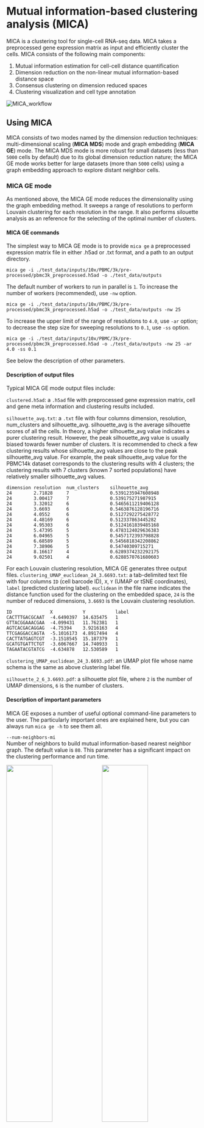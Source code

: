 # Mutual information-based clustering analysis (MICA)

MICA is a clustering tool for single-cell RNA-seq data. MICA takes a preprocessed gene expression matrix as input and efficiently cluster the cells. MICA consists of the following main components:

1. Mutual information estimation for cell-cell distance quantification
2. Dimension reduction on the non-linear mutual information-based distance space
3. Consensus clustering on dimension reduced spaces
4. Clustering visualization and cell type annotation

![MICA_workflow](../images/MICA_workflow.png)

## Using MICA
MICA consists of two modes named by the dimension reduction techniques: multi-dimensional scaling (**MICA MDS**) mode and graph embedding (**MICA GE**) mode. The MICA MDS mode is more robust for small datasets (less than `5000` cells by default) due to its global dimension reduction nature; the MICA GE mode works better for large datasets (more than `5000` cells) using a graph embedding approach to explore distant neighbor cells.

### MICA GE mode
As mentioned above, the MICA GE mode reduces the dimensionality using the graph embedding method. It sweeps a range of resolutions to perform Louvain clustering for each resolution in the range. It also performs silouette analysis as an reference for the selecting of the optimal number of clusters. 

#### MICA GE commands
The simplest way to MICA GE mode is to provide `mica ge` a preprocessed expression matrix file in either .h5ad or .txt format, and a path to an output directory.
```
mica ge -i ./test_data/inputs/10x/PBMC/3k/pre-processed/pbmc3k_preprocessed.h5ad -o ./test_data/outputs
```

The default number of workers to run in parallel is `1`. To increase the number of workers (recommended), use `-nw` option.
```
mica ge -i ./test_data/inputs/10x/PBMC/3k/pre-processed/pbmc3k_preprocessed.h5ad -o ./test_data/outputs -nw 25
```

To increase the upper limit of the range of resolutions to `4.0`, use `-ar` option; to decrease the step size for sweeping resolutions to `0.1`, use `-ss` option.
```
mica ge -i ./test_data/inputs/10x/PBMC/3k/pre-processed/pbmc3k_preprocessed.h5ad -o ./test_data/outputs -nw 25 -ar 4.0 -ss 0.1
```
See below the description of other parameters.

#### Description of output files
Typical MICA GE mode output files include:

`clustered.h5ad`: a `.h5ad` file with preprocessed gene expression matrix, cell and gene meta information and clustering results included.

`silhouette_avg.txt`: a `.txt` file with four columns dimension, resolution, num_clusters and silhouette_avg. silhouette_avg is the average silhouette scores of all the cells. In theory, a higher silhouette_avg value indicates a purer clustering result. However, the peak silhouette_avg value is usually biased towards fewer number of clusters. It is recommended to check a few clustering results whose silhouette_avg values are close to the peak silhouette_avg value. For example, the peak silhouette_avg value for the PBMC14k dataset corresponds to the clustering results with 4 clusters; the clustering results with 7 clusters (known 7 sorted populations) have relatively smaller silhouette_avg values.

```
dimension resolution  num_clusters	  silhouette_avg
24	      2.71828 	  7         	  0.5391235947608948
24	      3.00417     7	              0.539175271987915
24	      3.32012	  6	              0.5465611219406128
24	      3.6693	  6   	          0.5463876128196716
24	      4.0552	  6   	          0.5127292275428772
24	      4.48169	  6   	          0.512337863445282
24	      4.95303	  6   	          0.5124161839485168
24	      5.47395	  5   	          0.4783124029636383
24	      6.04965	  5   	          0.5457172393798828
24	      6.68589	  5   	          0.5456818342208862
24	      7.38906	  5   	          0.54740309715271
24	      8.16617	  4   	          0.6289374232292175
24	      9.02501	  4   	          0.6288570761680603
```

For each Louvain clustering resolution, MICA GE generates three output files.
`clustering_UMAP_euclidean_24_3.6693.txt`: a tab-delimited text file with four columns `ID` (cell barcode ID),  `X`, `Y` (UMAP or tSNE coordinates), `label` (predicted clustering label). `euclidean` in the file name indicates the distance function used for the clustering on the embedded space, `24` is the number of reduced dimensions, `3.6693` is the Louvain clustering resolution. 

```
ID              X           Y           label 
CACTTTGACGCAAT  -4.6490397  14.635475   1
GTTACGGAAACGAA  -4.099431   11.762381   1
AGTCACGACAGGAG  -4.75394    3.9216163   4
TTCGAGGACCAGTA  -5.1016173  4.8917494   4
CACTTATGAGTCGT  -3.1518545  15.187379   1
GCATGTGATTCTGT  -3.6067667  14.740933   1
TAGAATACGTATCG  -4.634878   12.530589   1
```

`clustering_UMAP_euclidean_24_3.6693.pdf`: an UMAP plot file whose name schema is the same as above clustering label file.

`silhouette_2_6_3.6693.pdf`: a silhouette plot file, where `2` is the number of UMAP dimensions, `6` is the number of clusters.

#### Description of important parameters
MICA GE exposes a number of useful optional command-line parameters to the user. The particularly important ones are explained here, but you can always run `mica ge -h` to see them all.

`--num-neighbors-mi`<br />
Number of neighbors to build mutual information-based nearest neighbor graph. The default value is `80`. This parameter has a significant impact on the clustering performance and run time.

<img src="../../images/num_neighbors_mi_vs_ari.png" style="width:49%">
<img src="../../images/num_neighbors_mi_vs_run_time.png"  style="width:49%">

`--num-walks`<br />
Number of workers to run in parallel. The default value is `1`. We suggest using `25`. The parallelizable steps are MI-based kNN, dimension reduction and UMAP visualization.

<img src="../../images/num_workers_vs_run_time.png" style="width:49%">
<img src="../../images/num_works_vs_max_mem.png" style="width:49%">

`--num-neighbor-euclidean`<br />
Number of neighbors to build euclidean distance-based nearest neighbor graph after dimension reduction. The default value is `20`. This parameter affects clustering performance and maximum memory usage.

<img src="../../images/num_neighbor_euclidean_vs_ari.png" style="width:49%">
<img src="../../images/num_neighbor_euclidean_vs_max_mem.png" style="width:49%">


`--num-walks`<br />
Number of random walks per source for the node2vec graph embedding. The default value is 110.

<img src="../../images/num_walks_vs_ari.png" style="width:49%">


`--window-size`<br />
Context window size of a random walk for the node2vec graph embedding. The default value is 10.

<img src="../../images/window_size_vs_ari.png" style="width:49%">


`--hyper-p`<br />
Hyperparameter p controls the likelihood of immediately traveling back to a node recently traversed of a random walk. The default value is 2.8.

<img src="../../images/hyperparameter_p_vs_ari.png" style="width:49%">


`--hyper-q`<br />
Hyperparameter q controls the likelihood of walking away from the previous node of a random walk. The default value is 0.4.

<img src="../../images/hyperparameter_q_vs_ari.png" style="width:49%">

**Note**: all the parameter tunings with respect to clustering performance, run time and maximum memory usage are based on PBMC20k dataset.


#### Total running time

###### PBMC20k (20,000 cells)
<img src="../../images/total_time_PBMC20k.png" style="width:49%">

| Step        | Time (s)    |
| ----------- | ----------- |
| MI-kNN      | 2,278       |
| node2vec    | 418         |
| clustering  | 60          |
| UMAP        | 710         |
| silhouette  | 319         |
| total       |3,785 (1.05h)|

###### Human Motor Cortex (76,533 cells)
<img src="../../images/total_time_human_motor_cotex.png" style="width:49%">

| Step        | Time (s)    |
| ----------- | ----------- |
| MI-kNN      | 12,233      |
| node2vec    | 1,553       |
| clustering  | 401         |
| UMAP        | 3,235       |
| silhouette  | 4,005       |
| total       |21,427 (5.95h)|


### MICA MDS mode
The MICA MDS mode performs stable on small datasets (including bulk datasets) but the memory usage grows quadratically as the number of cells increases. `k`-mean is the default clustering method, which requires users to specify the number of clusters (`k` in `k`-mean clustering). Due to the memory limitation, the workflow is implemented using common workflow language (CWL) for the scattering and gathering on the expression matrix.


#### MICA MDS commands
The simplest way to MICA MDS mode is to provide `mica mds` a preprocessed expression matrix file in either .h5ad or .txt format, a path to an output directory, a project name, and the number of estimated clusters (a number or a space-delimited list) of your dataset.
```
mica mds -i ./test_data/inputs/10x/PBMC/3k/pre-processed/pbmc3k_preprocessed.h5ad -o ./test_data/outputs -pn PBMC3k -nc 8 9 10
```

#### Description of output files
Typical MICA MDS mode output files include:

`project_name_k10_umap_ClusterMem.txt`: a tab-delimited text file with four columns `ID` (cell barcode ID),  `X`, `Y` (UMAP or tSNE coordinates), `label` (predicted clustering label). `project_name` in the file name is given by the parameter `-p`, `10` is the number of clusters.

`project_name_k10_umap.png`: an UMAP plot file whose name schema is the same as above clustering label file.

`project_name_dist.h5`: a `.h5ad` file with the merged distance matrix.

`project_name_reduced.h5`: a `.h5ad` file with the MDS reduced matrix.


#### Description of Important Parameters
MICA MDS exposes a number of useful optional command-line parameters to the user. The particularly important ones are explained here, but you can always run `mica mds -h` to see them all.

`-dk`<br />
The number of reduced dimensions used in `k`-mean clustering, array inputs are supported. The default value is `[19]`.

`--platform`<br />
Computing platform to run the CWL workflow. Can be `local` (cwltool) or `lsf` (cwlexec). The default value is `local`.

`--config-json`<br />
LSF-specific configuration file in JSON format to be used for the CWL workflow execution. Required if use `lsf` platform.

`--bootstrap`<br />
The maximum number of iterations per dimension to perform `k`-mean clustering. The default value is `10`.

`--thread-number`<br />
Number of workers used for multiple `k`-means iterations, usually equals to `--bootstrap`. The default value is `10`.

`--slice-size`<br />
The number of cells per sliced matrix for scattering and gathering parallelism. The default value is `1000`.
